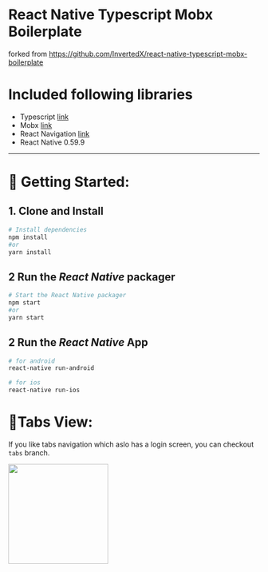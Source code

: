 # React Native Typescript Mobx Boilerplate

forked from https://github.com/InvertedX/react-native-typescript-mobx-boilerplate

# Included following libraries 

- Typescript [link](https://www.typescriptlang.org/)
- Mobx [link](https://mobx.js.org)
- React Navigation [link](https://reactnavigation.org)
- React Native 0.59.9

---
# 🚀 Getting Started:


## 1. Clone and Install
 
```bash
# Install dependencies
npm install
#or
yarn install
```

## 2 Run the _React Native_ packager

```bash
# Start the React Native packager
npm start
#or 
yarn start
```

## 2 Run the _React Native_ App

```bash
# for android
react-native run-android

# for ios
react-native run-ios
```

# 📱Tabs View:

If you like tabs navigation which aslo has a login screen, you can checkout `tabs` branch.

<img src="https://user-images.githubusercontent.com/10974517/60736393-febde980-9f80-11e9-9139-b082f7cf955f.png"  width="200" />




 
